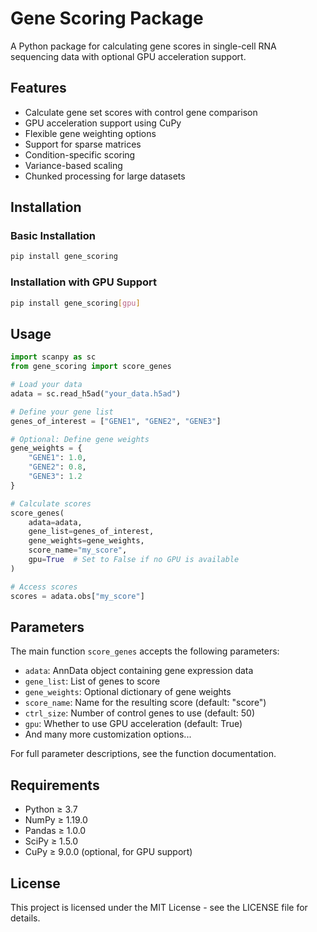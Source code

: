 # Gene Scoring Package

A Python package for calculating gene scores in single-cell RNA sequencing data with optional GPU acceleration support.

## Features

- Calculate gene set scores with control gene comparison
- GPU acceleration support using CuPy
- Flexible gene weighting options
- Support for sparse matrices
- Condition-specific scoring
- Variance-based scaling
- Chunked processing for large datasets

## Installation

### Basic Installation

```bash
pip install gene_scoring
```

### Installation with GPU Support

```bash
pip install gene_scoring[gpu]
```

## Usage

```python
import scanpy as sc
from gene_scoring import score_genes

# Load your data
adata = sc.read_h5ad("your_data.h5ad")

# Define your gene list
genes_of_interest = ["GENE1", "GENE2", "GENE3"]

# Optional: Define gene weights
gene_weights = {
    "GENE1": 1.0,
    "GENE2": 0.8,
    "GENE3": 1.2
}

# Calculate scores
score_genes(
    adata=adata,
    gene_list=genes_of_interest,
    gene_weights=gene_weights,
    score_name="my_score",
    gpu=True  # Set to False if no GPU is available
)

# Access scores
scores = adata.obs["my_score"]
```

## Parameters

The main function `score_genes` accepts the following parameters:

- `adata`: AnnData object containing gene expression data
- `gene_list`: List of genes to score
- `gene_weights`: Optional dictionary of gene weights
- `score_name`: Name for the resulting score (default: "score")
- `ctrl_size`: Number of control genes to use (default: 50)
- `gpu`: Whether to use GPU acceleration (default: True)
- And many more customization options...

For full parameter descriptions, see the function documentation.

## Requirements

- Python ≥ 3.7
- NumPy ≥ 1.19.0
- Pandas ≥ 1.0.0
- SciPy ≥ 1.5.0
- CuPy ≥ 9.0.0 (optional, for GPU support)

## License

This project is licensed under the MIT License - see the LICENSE file for details.
